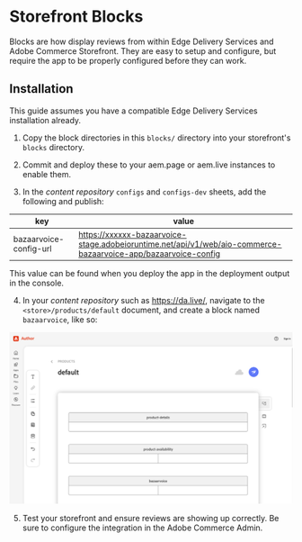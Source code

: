 # Storefront Blocks

Blocks are how display reviews from within Edge Delivery Services and Adobe Commerce Storefront. They are easy to setup and configure, but require the app to be properly configured before they can work.

## Installation

This guide assumes you have a compatible Edge Delivery Services installation already.

1. Copy the block directories in this `blocks/` directory into your storefront's `blocks` directory.

2. Commit and deploy these to your aem.page or aem.live instances to enable them.

3. In the _content repository_ `configs` and `configs-dev` sheets, add the following and publish:

| key                    | value                                                                                                          |
| ---------------------- | -------------------------------------------------------------------------------------------------------------- |
| bazaarvoice-config-url | https://xxxxxx-bazaarvoice-stage.adobeioruntime.net/api/v1/web/aio-commerce-bazaarvoice-app/bazaarvoice-config |

This value can be found when you deploy the app in the deployment output in the console.

4. In your _content repository_ such as https://da.live/, navigate to the `<store>/products/default` document, and create a block named `bazaarvoice`, like so:

![Document Block Example](../.github/img/da-block-example.png)

5. Test your storefront and ensure reviews are showing up correctly. Be sure to configure the integration in the Adobe Commerce Admin.
